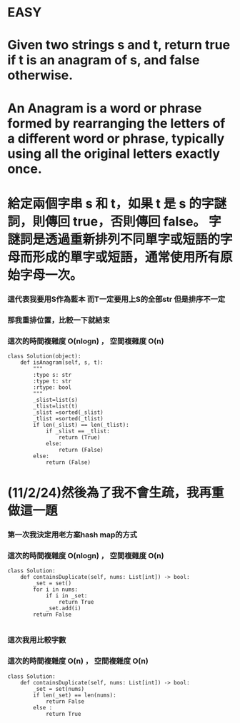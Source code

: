 # EASY

# Given two strings s and t, return true if t is an anagram of s, and false otherwise.

# An Anagram is a word or phrase formed by rearranging the letters of a different word or phrase, typically using all the original letters exactly once.

# 給定兩個字串 s 和 t，如果 t 是 s 的字謎詞，則傳回 true，否則傳回 false。 字謎詞是透過重新排列不同單字或短語的字母而形成的單字或短語，通常使用所有原始字母一次。

### 這代表我要用S作為藍本 而T一定要用上S的全部str 但是排序不一定

### 那我重排位置，比較一下就結束

### 這次的時間複雜度 O(nlogn) ， 空間複雜度 O(n)

```
class Solution(object):
    def isAnagram(self, s, t):
        """
        :type s: str
        :type t: str
        :rtype: bool
        """
        _slist=list(s)
        _tlist=list(t)
        _slist =sorted(_slist)
        _tlist =sorted(_tlist)
        if len(_slist) == len(_tlist):
            if _slist == _tlist:
                return (True)
            else:
                return (False)
        else:
            return (False)
```



# (11/2/24)然後為了我不會生疏，我再重做這一題
### 第一次我決定用老方案hash map的方式
### 這次的時間複雜度 O(nlogn) ， 空間複雜度 O(n)
```
class Solution:
    def containsDuplicate(self, nums: List[int]) -> bool:
        _set = set()
        for i in nums:
            if i in _set:
                return True
            _set.add(i)
        return False
        
```

### 這次我用比較字數
### 這次的時間複雜度 O(n) ， 空間複雜度 O(n) 
```
class Solution:
    def containsDuplicate(self, nums: List[int]) -> bool:
        _set = set(nums)
        if len(_set) == len(nums):
            return False
        else :
            return True
```
